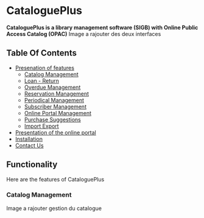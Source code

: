 # CataloguePlus
**CataloguePlus is a library management software (SIGB) with Online Public Access Catalog (OPAC)**
Image a rajouter des deux interfaces
## Table Of Contents
 - [Presenation of features](#Presentationoffeatures)
   - [Catalog Management](#-CatalogManagement)
   - [Loan - Return](#-LoanReturn)
   - [Overdue Management](#-OverdueManagement)
   - [Reservation Management](#-ReservationManagement)
   - [Periodical Management](#-PeriodicalManagement)
   - [Subscriber Management](#-SubscriberManagement)
   - [Online Portal Management](#-OnlinePortalManagement)
   - [Purchase Suggestions](#-PurchaseSuggestions)
   - [Import Export](#-importexport)
 - [Presentation of the online portal](#Presentationoftheonlineportal)
 - [Installation](#Installation)
 - [Contact Us](#Contact-Us)
## Functionality
Here are the features of CataloguePlus
### Catalog Management
Image a rajouter gestion du catalogue

